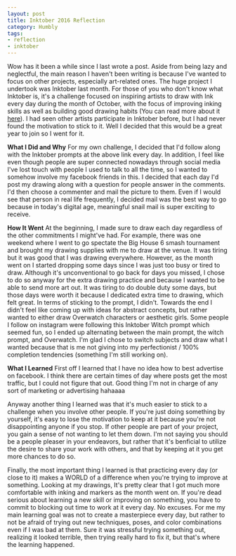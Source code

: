 ```yaml
---
layout: post
title: Inktober 2016 Reflection
category: Humbly
tags:
- reflection
- inktober
---
```

Wow has it been a while since I last wrote a post. Aside from being lazy and neglectful, the main reason I haven't been writing is because I've wanted to focus on other projects, especially art-related ones. The huge project I undertook was Inktober last month. For those of you who don't know what Inktober is, it's a challenge focused on inspiring artists to draw with Ink every day during the month of October, with the focus of improving inking skills as well as building good drawing habits (You can read more about it [here](http://mrjakeparker.com/inktober)). I had seen other artists participate in Inktober before, but I had never found the motivation to stick to it. Well I decided that this would be a great year to join so I went for it.

**What I Did and Why**
For my own challenge, I decided that I'd follow along with the Inktober prompts at the above link every day. In addition, I feel like even though people are super connected nowadays through social media I've lost touch with people I used to talk to all the time, so I wanted to somehow involve my facebook friends in this. I decided that each day I'd post my drawing along with a question for people answer in the comments. I'd then choose a commenter and mail the picture to them. Even if I would see that person in real life frequently, I decided mail was the best way to go because in today's digital age, meaningful snail mail is super exciting to receive. 

**How It Went**
At the beginning, I made sure to draw each day regardless of the other commitments I might've had. For example, there was one weekend where I went to go spectate the Big House 6 smash tournament and brought my drawing supplies with me to draw at the venue. It was tiring but it was good that I was drawing everywhere. However, as the month went on I started dropping some days since I was just too busy or tired to draw. Although it's unconventional to go back for days you missed, I chose to do so anyway for the extra drawing practice and because I wanted to be able to send more art out. It was tiring to do double duty some days, but those days were worth it because I dedicated extra time to drawing, which felt great. In terms of sticking to the prompt, I didn't. Towards the end I didn't feel like coming up with ideas for abstract concepts, but rather wanted to either draw Overwatch characters or aesthetic girls. Some people I follow on instagram were following this Inktober Witch prompt which seemed fun, so I ended up alternating between the main prompt, the witch prompt, and Overwatch. I'm glad I chose to switch subjects and draw what I wanted because that is me not giving into my perfectionist / 100% completion tendencies (something I'm still working on). 

**What I Learned**
First off I learned that I have no idea how to best advertise on facebook. I think there are certain times of day where posts get the most traffic, but I could not figure that out. Good thing I'm not in charge of any sort of marketing or advertising hahaaaa

Anyway another thing I learned was that it's much easier to stick to a challenge when you involve other people. If you're just doing something by yourself, it's easy to lose the motivation to keep at it because you're not disappointing anyone if you stop. If other people are part of your project, you gain a sense of not wanting to let them down. I'm not saying you should be a people pleaser in your endeavors, but rather that it's benficial to utilize the desire to share your work with others, and that by keeping at it you get more chances to do so. 

Finally, the most important thing I learned is that practicing every day (or close to it) makes a WORLD of a difference when you're trying to improve at something. Looking at my drawings, It's pretty clear that I got much more comfortable with inking and markers as the month went on. If you're dead serious about learning a new skill or improving on something, you have to commit to blocking out time to work at it every day. No excuses. For me my main learning goal was not to create a masterpiece every day, but rather to not be afraid of trying out new techniques, poses, and color combinations even if I was bad at them. Sure it was stressful trying something out, realizing it looked terrible, then trying really hard to fix it, but that's where the learning happened.
